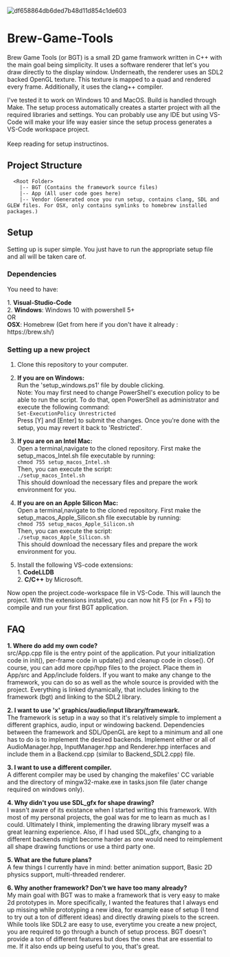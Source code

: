 ![df658864db6ded7b48d11d854c1de603](https://user-images.githubusercontent.com/8151229/169726159-d70c5323-072f-4379-80ab-7247dc127b91.gif)

# Brew-Game-Tools
Brew Game Tools (or BGT) is a small 2D game framwork written in C++ with the main goal being simplicity. 
It uses a software renderer that let's you draw directly to the display window. Underneath, the renderer uses an SDL2 backed OpenGL texture. This texture is mapped to a quad and rendered every frame. Additionally, it uses the clang++ compiler.

I've tested it to work on Windows 10 and MacOS. Build is handled through Make. The setup process automatically creates a starter project with all the required libraries and settings. You can probably use any IDE but using VS-Code will make your life way easier since the setup process generates a VS-Code workspace project.<br><br>
Keep reading for setup instructinos.

## Project Structure
```
  <Root Folder>
    |-- BGT (Contains the framework source files)
    |-- App (All user code goes here)
    |-- Vendor (Generated once you run setup, contains clang, SDL and GLEW files. For OSX, only contains symlinks to homebrew installed packages.)
```

## Setup
Setting up is super simple. You just have to run the appropriate setup file and all will be taken care of.

### Dependencies
You need to have:
<p>
  1. <b>Visual-Studio-Code</b><br>
  2. <b>Windows</b>: Windows 10 with powershell 5+<br>
  OR<br>
  <b>OSX</b>: Homebrew (Get from here if you don't have it already : https://brew.sh/)<br>
  
### Setting up a new project
  1. Clone this repository to your computer.<br>
  2. <b>If you are on Windows:</b><br>
  Run the 'setup_windows.ps1' file by double clicking.<br>
  Note: You may first need to change PowerShell's execution policy to be able to run the script. To do that, open PowerShell as administrator and execute the following command:<br>
  ```Set-ExecutionPolicy Unrestricted```<br>
  Press [Y] and [Enter] to submit the changes. Once you're done with the setup, you may revert it back to 'Restricted'.<br>
  3. <b>If you are on an Intel Mac:</b><br>
  Open a terminal,navigate to the cloned repository. First make the setup_macos_Intel.sh file executable by running:<br>
  ```chmod 755 setup_macos_Intel.sh```<br>
  Then, you can execute the script:<br>
  ```./setup_macos_Intel.sh```<br>
  This should download the necessary files and prepare the work environment for you.<br>
  4. <b>If you are on an Apple Silicon Mac:</b><br>
  Open a terminal,navigate to the cloned repository. First make the setup_macos_Apple_Silicon.sh file executable by running:<br>
  ```chmod 755 setup_macos_Apple_Silicon.sh```<br>
  Then, you can execute the script:<br>
  ```./setup_macos_Apple_Silicon.sh```<br>
  This should download the necessary files and prepare the work environment for you.<br>
  
  5. Install the following VS-code extensions: <br>
    1. <b>CodeLLDB</b><br>
    2. <b>C/C++</b> by Microsoft.<br>
  
<p>Now open the project.code-workspace file in VS-Code. This will launch the project. With the extensions installed, you can now hit F5 (or Fn + F5) to compile and run your first BGT application.<br>

## FAQ
  <b>1. Where do add my own code?</b><br>
  src/App.cpp file is the entry point of the application. Put your initialization code in init(), per-frame code in update() and cleanup code in close(). Of course, you can add more cpp/hpp files to the project. Place them in App/src and App/include folders. If you want to make any change to the framework, you can do so as well as the whole source is provided with the project. Everything is linked dynamically, that includes linking to the framework (bgt) and linking to the SDL2 library.<pr>
  
  <b>2. I want to use 'x' graphics/audio/input library/framewark.</b><br>
  The framework is setup in a way so that it's relatively simple to implement a different graphics, audio, input or windowing backend. Dependencies between the framework and SDL/OpenGL are kept to a minimum and all one has to do is to implement the desired backends. Implement either or all of AudioManager.hpp, InputManager.hpp and Renderer.hpp interfaces and include them in a Backend.cpp (similar to Backend_SDL2.cpp) file.<p>
      
  <b>3. I want to use a different compiler.</b><br>
  A different compiler may be used by changing the makefiles' CC variable and the directory of mingw32-make.exe in tasks.json file (later change required on windows only).<p>
    
  <b>4. Why didn't you use SDL_gfx for shape drawing?</b><br>
  I wasn't aware of its existance when I started writing this framework. With most of my personal projects, the goal was for me to learn as much as I could. Ultimately I think, implementing the drawing library myself was a great learning experience. Also, if I had used SDL_gfx, changing to a different backends might become harder as one would need to reimplement all shape drawing functions or use a third party one.<p>
    
  <b>5. What are the future plans?</b><br>
  A few things I currently have in mind: better animation support, Basic 2D physics support, multi-threaded renderer.<p>
  
  <b>6. Why another framework? Don't we have too many already?</b><br>
    My main goal with BGT was to make a framework that is very easy to make 2d prototypes in. More specifically, I wanted the features that I always end up missing while prototyping a new idea, for example ease of setup (I tend to try out a ton of different ideas) and directly drawing pixels to the screen. While tools like SDL2 are easy to use, everytime you create a new project, you are required to go through a bunch of setup process. BGT doesn't provide a ton of different features but does the ones that are essential to me. If it also ends up being useful to you, that's great.
   
